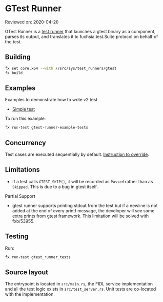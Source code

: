 # GTest Runner

Reviewed on: 2020-04-20

GTest Runner is a [test runner][test-runner] that launches a gtest binary as a
component, parses its output, and translates it to fuchsia.test.Suite protocol
on behalf of the test.

## Building

```bash
fx set core.x64 --with //src/sys/test_runners/gtest
fx build
```

## Examples

Examples to demonstrate how to write v2 test

-   [Simple test](meta/sample_tests.cml)

To run this example:

```bash
fx run-test gtest-runner-example-tests
```

## Concurrency

Test cases are executed sequentially by default.
[Instruction to override][override-parallel].

## Limitations

-   If a test calls `GTEST_SKIP()`, it will be recorded as `Passed` rather than
    as `Skipped`.
    This is due to a bug in gtest itself.

Partial Support

-   gtest runner supports printing stdout from the test but if a newline is not
    added at the end of every printf message, the developer will see some extra
    prints from gtest framework. This limitation will be solved with fxb/53955.

## Testing

Run:

```bash
fx run-test gtest_runner_tests
```

## Source layout

The entrypoint is located in `src/main.rs`, the FIDL service implementation and
all the test logic exists in `src/test_server.rs`. Unit tests are co-located
with the implementation.

[test-runner]: ../README.md
[override-parallel]: /docs/concepts/testing/test_component.md#running-test-cases-in-parallel
